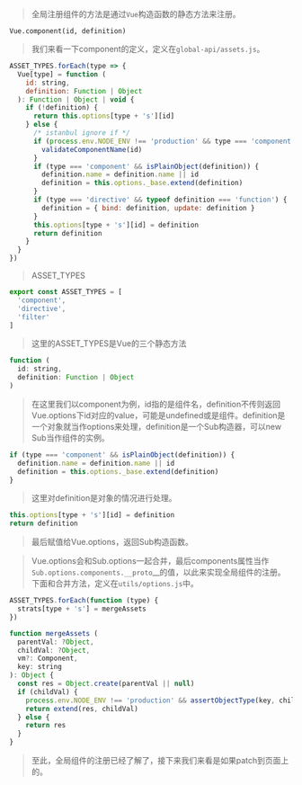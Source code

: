 > 全局注册组件的方法是通过`Vue`构造函数的静态方法来注册。

```
Vue.component(id, definition)
```

> 我们来看一下component的定义，定义在`global-api/assets.js`。

```javascript
ASSET_TYPES.forEach(type => {
  Vue[type] = function (
    id: string,
    definition: Function | Object
  ): Function | Object | void {
    if (!definition) {
      return this.options[type + 's'][id]
    } else {
      /* istanbul ignore if */
      if (process.env.NODE_ENV !== 'production' && type === 'component') {
        validateComponentName(id)
      }
      if (type === 'component' && isPlainObject(definition)) {
        definition.name = definition.name || id
        definition = this.options._base.extend(definition)
      }
      if (type === 'directive' && typeof definition === 'function') {
        definition = { bind: definition, update: definition }
      }
      this.options[type + 's'][id] = definition
      return definition
    }
  }
})
```

> ASSET_TYPES

```javascript
export const ASSET_TYPES = [
  'component',
  'directive',
  'filter'
]
```

> 这里的ASSET_TYPES是Vue的三个静态方法

```javascript
function (
  id: string,
  definition: Function | Object
)
```

> 在这里我们以component为例，id指的是组件名，definition不传则返回Vue.options下id对应的value，可能是undefined或是组件。definition是一个对象就当作options来处理，definition是一个Sub构造器，可以new Sub当作组件的实例。

```javascript
if (type === 'component' && isPlainObject(definition)) {
  definition.name = definition.name || id
  definition = this.options._base.extend(definition)
}
```

> 这里对definition是对象的情况进行处理。

```javascript
this.options[type + 's'][id] = definition
return definition
```

> 最后赋值给Vue.options，返回Sub构造函数。

> Vue.options会和Sub.options一起合并，最后components属性当作`Sub.options.components.__proto`__的值，以此来实现全局组件的注册。下面和合并方法，定义在`utils/options.js`中。

```javascript
ASSET_TYPES.forEach(function (type) {
  strats[type + 's'] = mergeAssets
})

function mergeAssets (
  parentVal: ?Object,
  childVal: ?Object,
  vm?: Component,
  key: string
): Object {
  const res = Object.create(parentVal || null)
  if (childVal) {
    process.env.NODE_ENV !== 'production' && assertObjectType(key, childVal, vm)
    return extend(res, childVal)
  } else {
    return res
  }
}
```

> 至此，全局组件的注册已经了解了，接下来我们来看是如果patch到页面上的。